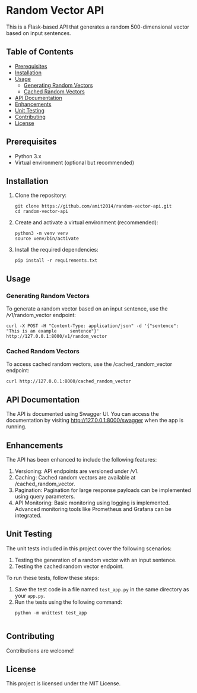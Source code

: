 # Random Vector API

This is a Flask-based API that generates a random 500-dimensional vector based on input sentences.

## Table of Contents

- [Prerequisites](#prerequisites)
- [Installation](#installation)
- [Usage](#usage)
  - [Generating Random Vectors](#generating-random-vectors)
  - [Cached Random Vectors](#cached-random-vectors)
- [API Documentation](#api-documentation)
- [Enhancements](#enhancements)
- [Unit Testing](#unit-testing)
- [Contributing](#contributing)
- [License](#license)

## Prerequisites

- Python 3.x
- Virtual environment (optional but recommended)

## Installation

1. Clone the repository:

   ```
   git clone https://github.com/amit2014/random-vector-api.git
   cd random-vector-api

2. Create and activate a virtual environment (recommended):
   
   ```
   python3 -m venv venv
   source venv/bin/activate
   
3. Install the required dependencies:
   
   ```
   pip install -r requirements.txt 

## Usage

### Generating Random Vectors

To generate a random vector based on an input sentence, use the /v1/random_vector endpoint:

    
    curl -X POST -H "Content-Type: application/json" -d '{"sentence": "This is an example     sentence"}' http://127.0.0.1:8000/v1/random_vector
	
### Cached Random Vectors

To access cached random vectors, use the /cached_random_vector endpoint:

    
    curl http://127.0.0.1:8000/cached_random_vector

## API Documentation

The API is documented using Swagger UI. You can access the documentation by visiting http://127.0.0.1:8000/swagger when the app is running.


## Enhancements


The API has been enhanced to include the following features:

1. Versioning: API endpoints are versioned under /v1.
2. Caching: Cached random vectors are available at /cached_random_vector.
3. Pagination: Pagination for large response payloads can be implemented using query parameters.
4. API Monitoring: Basic monitoring using logging is implemented. Advanced monitoring tools like Prometheus and Grafana can be integrated.

## Unit Testing 
The unit tests included in this project cover the following scenarios:

1. Testing the generation of a random vector with an input sentence.
2. Testing the cached random vector endpoint.

To run these tests, follow these steps:

1. Save the test code in a file named `test_app.py` in the same directory as your `app.py`.
2. Run the tests using the following command:
    ```` 
   python -m unittest test_app


## Contributing

Contributions are welcome!

## License

This project is licensed under the MIT License.


